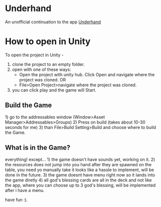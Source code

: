 # Underhand
An unofficial continuation to the app [Underhand](https://play.google.com/store/apps/details?id=edu.cornell.gdiac.underhand)

<h1>How to open in Unity</h1>

To open the project in Unity - 

1) clone the project to an empty folder.
2) open with one of these ways:
    - Open the project with unity hub. Click Open and navigate where the project was cloned.
    OR
    - File>Open Project>navigate where the project was cloned.
3) you can click play and the game will Start.

<h2>Build the Game</h2>
1) go to the addressables window (Window>Asset Manager>Addressables>Groups)
2) Press on build (takes about 10-30 seconds for me)
3) than File>Build Setting>Build and choose where to build the Game.

<h2>What is in the Game?</h2>
everything! except...
1)  the game doesn't have sounds yet, working on it.
2)  the resources does not jump into you hand after they are spawned on the table, you need yo manually take
    it looks like a hassle to implement, will be done in the future.
3)  the game doesnt have menu right now so it lands into the game diretly
4)  all god's blessing cards are all in the deck and not like the app, where you can choose up to 3 god's blessing, will be implemented after i have a menu.

have fun :).
